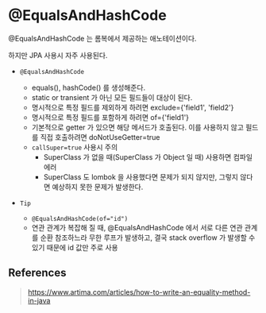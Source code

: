 # @EqualsAndHashCode

@EqualsAndHashCode 는 롬복에서 제공하는 애노테이션이다.

하지만 JPA 사용시 자주 사용된다.

- `@EqualsAndHashCode`
  - equals(), hashCode() 를 생성해준다.
  - static or transient 가 아닌 모든 필드들이 대상이 된다.
  - 명시적으로 특정 필드를 제외하게 하려면 exclude={'field1', 'field2'}
  - 명시적으로 특정 필드를 포함하게 하려면 of={'field1'}
  - 기본적으로 getter 가 있으면 해당 메서드가 호출된다. 이를 사용하지 않고 필드를 직접 호출하려면 doNotUseGetter=true
  - `callSuper=true` 사용시 주의
    - SuperClass 가 없을 때(SuperClass 가 Object 일 때) 사용하면 컴파일 에러
    - SuperClass 도 lombok 을 사용했다면 문제가 되지 않지만, 그렇지 않다면 예상하지 못한 문제가 발생한다.

- `Tip`
  - `@EqualsAndHashCode(of="id")`
  - 연관 관계가 복잡해 질 때, @EqualsAndHashCode 에서 서로 다른 연관 관계를 순환 참조하느라 무한 루프가 발생하고, 결국 stack overflow 가 발생할 수 있기 때문에 id 값만 주로 사용

## References

> https://www.artima.com/articles/how-to-write-an-equality-method-in-java
